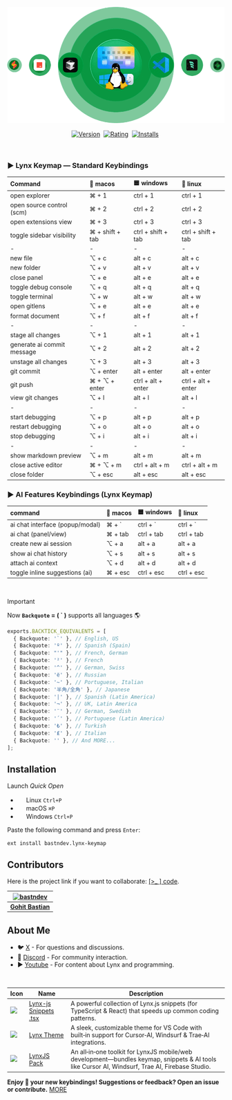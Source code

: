 ![Use Extension](https://raw.githubusercontent.com/bastndev/Lynx-Keymap/refs/heads/main/assets/images/technologies.png)

<p align="center">
    <a href="https://marketplace.visualstudio.com/items?itemName=bastndev.lynx-keymap"><img src="https://vsmarketplacebadges.dev/version-short/bastndev.lynx-keymap.jpg?style=for-the-badge&colorA=009945&colorB=EEEEEE&color=000000&label=VERSION" alt="Version"></a>&nbsp;
    <a href="https://marketplace.visualstudio.com/items?itemName=bastndev.lynx-keymap"><img src="https://vsmarketplacebadges.dev/rating-short/bastndev.lynx-keymap.jpg?style=for-the-badge&colorA=009945&colorB=EEEEEE&color=000000&label=Rating" alt="Rating"></a>&nbsp;
    <a href="https://marketplace.visualstudio.com/items?itemName=bastndev.lynx-keymap"><img src="https://vsmarketplacebadges.dev/installs-short/bastndev.lynx-keymap.jpg?style=for-the-badge&colorA=009945&colorB=EEEEEE&color=000000&label=Installs" alt="Installs"></a>&nbsp;
</p>

</br>

### ► Lynx Keymap — Standard Keybindings

| Command                    | 🍎 macos        | 🟦 windows         | 🐧 linux           |
| :------------------------- | :-------------- | :----------------- | :----------------- |
| open explorer              | ⌘ + 1           | ctrl + 1           | ctrl + 1           |
| open source control (scm)  | ⌘ + 2           | ctrl + 2           | ctrl + 2           |
| open extensions view       | ⌘ + 3           | ctrl + 3           | ctrl + 3           |
| toggle sidebar visibility  | ⌘ + shift + tab | ctrl + shift + tab | ctrl + shift + tab |
| -                          | -               | -                  | -                  |
| new file                   | ⌥ + c           | alt + c            | alt + c            |
| new folder                 | ⌥ + v           | alt + v            | alt + v            |
| close panel                | ⌥ + e           | alt + e            | alt + e            |
| toggle debug console       | ⌥ + q           | alt + q            | alt + q            |
| toggle terminal            | ⌥ + w           | alt + w            | alt + w            |
| open gitlens               | ⌥ + e           | alt + e            | alt + e            |
| format document            | ⌥ + f           | alt + f            | alt + f            |
| -                          | -               | -                  | -                  |
| stage all changes          | ⌥ + 1           | alt + 1            | alt + 1            |
| generate ai commit message | ⌥ + 2           | alt + 2            | alt + 2            |
| unstage all changes        | ⌥ + 3           | alt + 3            | alt + 3            |
| git commit                 | ⌥ + enter       | alt + enter        | alt + enter        |
| git push                   | ⌘ + ⌥ + enter   | ctrl + alt + enter | ctrl + alt + enter |
| view git changes           | ⌥ + l           | alt + l            | alt + l            |
| -                          | -               | -                  | -                  |
| start debugging            | ⌥ + p           | alt + p            | alt + p            |
| restart debugging          | ⌥ + o           | alt + o            | alt + o            |
| stop debugging             | ⌥ + i           | alt + i            | alt + i            |
| -                          | -               | -                  | -                  |
| show markdown preview      | ⌥ + m           | alt + m            | alt + m            |
| close active editor        | ⌘ + ⌥ + m       | ctrl + alt + m     | ctrl + alt + m     |
| close folder               | ⌥ + esc         | alt + esc          | alt + esc          |

### ► AI Features Keybindings (Lynx Keymap)

| command                         | 🍎 macos | 🟦 windows | 🐧 linux   |
| :------------------------------ | :------- | :--------- | :--------- |
| ai chat interface (popup/modal) | ⌘ + `    | ctrl + `   | ctrl + `   |
| ai chat (panel/view)            | ⌘ + tab  | ctrl + tab | ctrl + tab |
| create new ai session           | ⌥ + a    | alt + a    | alt + a    |
| show ai chat history            | ⌥ + s    | alt + s    | alt + s    |
| attach ai context               | ⌥ + d    | alt + d    | alt + d    |
| toggle inline suggestions (ai)  | ⌘ + esc  | ctrl + esc | ctrl + esc |

</br>

> [!IMPORTANT]
>
> Now **`Backquote` = ( ` )** supports all languages 🌎
>
> ```ts
> exports.BACKTICK_EQUIVALENTS = [
>   { Backquote: '`' }, // English, US
>   { Backquote: 'º' }, // Spanish (Spain)
>   { Backquote: "'" }, // French, German
>   { Backquote: '²' }, // French
>   { Backquote: '^' }, // German, Swiss
>   { Backquote: 'ё' }, // Russian
>   { Backquote: '~' }, // Portuguese, Italian
>   { Backquote: '半角/全角' }, // Japanese
>   { Backquote: '|' }, // Spanish (Latin America)
>   { Backquote: '¬' }, // UK, Latin America
>   { Backquote: '¨' }, // German, Swedish
>   { Backquote: '´' }, // Portuguese (Latin America)
>   { Backquote: '₺' }, // Turkish
>   { Backquote: '₤' }, // Italian
>   { Backquote: '' }, // And MORE...
> ];
> ```

## Installation

Launch _Quick Open_

- <img src="https://www.kernel.org/theme/images/logos/favicon.png" width=16 height=16/> Linux `Ctrl+P`
- <img src="https://developer.apple.com/favicon.ico" width=16 height=16/> macOS `⌘P`
- <img src="https://www.microsoft.com/favicon.ico" width=16 height=16/> Windows `Ctrl+P`

Paste the following command and press `Enter`:

```
ext install bastndev.lynx-keymap
```

## Contributors

Here is the project link if you want to collaborate: [[>\_ ] code](https://github.com/bastndev/Lynx-keymap).

| [![bastndev](https://github.com/bastndev.png?size=100)](https://github.com/bastndev) |
| :----------------------------------------------------------------------------------: |
|                   **[Gohit Bastian](https://github.com/bastndev)**                   |

## About Me

- 🐦 [X](https://twitter.com/bastndev) - For questions and discussions.
- 💬 [Discord](https://discord.com/invite/bgzvzP6aZH) - For community interaction.
- ▶️ [Youtube](https://www.youtube.com/@bastndev) - For content about Lynx and programming.

</br>

| Icon                                                                                                                                                | Name                                                                                                   | Description                                                                                                                                     |
| --------------------------------------------------------------------------------------------------------------------------------------------------- | ------------------------------------------------------------------------------------------------------ | ----------------------------------------------------------------------------------------------------------------------------------------------- |
| ![](https://bastndev.gallerycdn.vsassets.io/extensions/bastndev/lynx-js-snippets/0.2.0/1745166683713/Microsoft.VisualStudio.Services.Icons.Default) | [Lynx-js Snippets .tsx](https://marketplace.visualstudio.com/items?itemName=bastndev.lynx-js-snippets) | A powerful collection of Lynx.js snippets (for TypeScript & React) that speeds up common coding patterns.                                       |
| ![](https://bastndev.gallerycdn.vsassets.io/extensions/bastndev/lynx-theme/0.1.2/1744898058774/Microsoft.VisualStudio.Services.Icons.Default)       | [Lynx Theme](https://marketplace.visualstudio.com/items?itemName=bastndev.lynx-theme)                  | A sleek, customizable theme for VS Code with built‑in support for Cursor‑AI, Windsurf & Trae‑AI integrations.                                   |
| ![](https://bastndev.gallerycdn.vsassets.io/extensions/bastndev/lynxjs-pack/0.1.8/1745206864969/Microsoft.VisualStudio.Services.Icons.Default)      | [LynxJS Pack](https://marketplace.visualstudio.com/items?itemName=bastndev.lynxjs-pack)                | An all‑in‑one toolkit for LynxJS mobile/web development—bundles keymap, snippets & AI tools like Cursor AI, Windsurf, Trae AI, Firebase Studio. |

**Enjoy 🎉 your new keybindings! Suggestions or feedback? Open an issue or contribute.**
[MORE](https://marketplace.visualstudio.com/publishers/bastndev)
